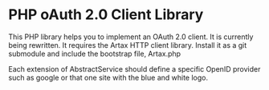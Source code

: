 PHP oAuth 2.0 Client Library
============================

This PHP library helps you to implement an OAuth 2.0 client. It is currently being rewritten.
It requires the Artax HTTP client library. Install it as a git submodule and include the bootstrap file, Artax.php

Each extension of AbstractService should define a specific OpenID provider such as google or that one site with the blue and white logo.
